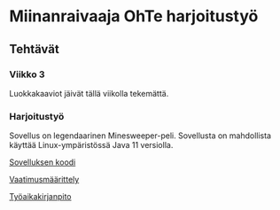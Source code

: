 # Miinanraivaaja OhTe harjoitustyö
## Tehtävät
### Viikko 3
Luokkakaaviot jäivät tällä viikolla tekemättä.

### Harjoitustyö
Sovellus on legendaarinen Minesweeper-peli. Sovellusta on mahdollista käyttää Linux-ympäristössä Java 11 versiolla. 

[Sovelluksen koodi](https://github.com/Ri-mode/ot_harkka/tree/master/Miinanraivaaja)

[Vaatimusmäärittely](https://github.com/Ri-mode/ot_harkka/blob/master/dokumentointi/vaatimusmaarittely.md)

[Työaikakirjanpito](https://github.com/Ri-mode/ot_harkka/blob/master/dokumentointi/tuntikirjanpito.md)
